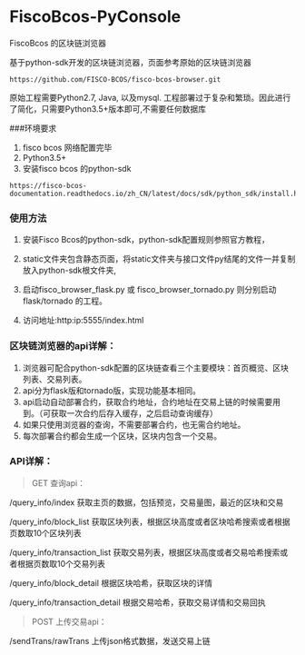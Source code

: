 # FiscoBcos-PyConsole
FiscoBcos 的区块链浏览器

基于python-sdk开发的区块链浏览器，页面参考原始的区块链浏览器
```
https://github.com/FISCO-BCOS/fisco-bcos-browser.git
```
原始工程需要Python2.7, Java, 以及mysql. 工程部署过于复杂和繁琐。因此进行了简化，只需要Python3.5+版本即可,不需要任何数据库

###环境要求
1. fisco bcos 网络配置完毕
2. Python3.5+
3. 安装fisco bcos 的python-sdk
```
https://fisco-bcos-documentation.readthedocs.io/zh_CN/latest/docs/sdk/python_sdk/install.html
```

### 使用方法

1. 安装Fisco Bcos的python-sdk，python-sdk配置规则参照官方教程，

2. static文件夹包含静态页面，将static文件夹与接口文件py结尾的文件一并复制放入python-sdk根文件夹,

3. 启动fisco_browser_flask.py 或 fisco_browser_tornado.py 则分别启动flask/tornado 的工程。

4. 访问地址:http:ip:5555/index.html

### 区块链浏览器的api详解：

1. 浏览器可配合python-sdk配置的区块链查看三个主要模块：首页概览、区块列表、交易列表。
2. api分为flask版和tornado版，实现功能基本相同。
3. api启动自动部署合约，获取合约地址，合约地址在交易上链的时候需要用到。（可获取一次合约后存入缓存，之后启动查询缓存）
4. 如果只使用浏览器的查询，不需要部署合约，也无需合约地址。
5. 每次部署合约都会生成一个区块，区块内包含一个交易。


### API详解：

>GET 查询api：

/query_info/index  获取主页的数据，包括预览，交易量图，最近的区块和交易

/query_info/block_list  获取区块列表，根据区块高度或者区块哈希搜索或者根据页数取10个区块列表

/query_info/transaction_list  获取交易列表，根据区块高度或者交易哈希搜索或者根据页数取10个交易列表

/query_info/block_detail   根据区块哈希，获取区块的详情

/query_info/transaction_detail   根据交易哈希，获取交易详情和交易回执

>POST 上传交易api：

/sendTrans/rawTrans   上传json格式数据，发送交易上链